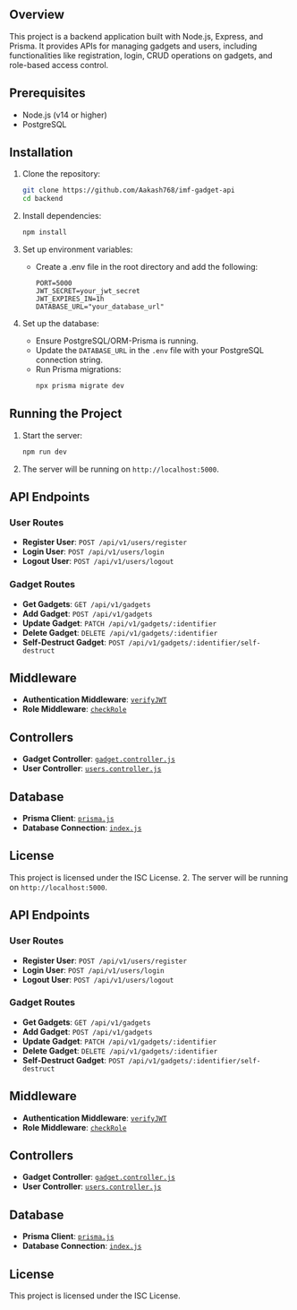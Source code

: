 
## Overview

This project is a backend application built with Node.js, Express, and Prisma. It provides APIs for managing gadgets and users, including functionalities like registration, login, CRUD operations on gadgets, and role-based access control.

## Prerequisites

- Node.js (v14 or higher)
- PostgreSQL

## Installation

1. Clone the repository:
    ```sh
    git clone https://github.com/Aakash768/imf-gadget-api
    cd backend
    ```

2. Install dependencies:
    ```sh
    npm install
    ```

3. Set up environment variables:
    - Create a .env file in the root directory and add the following:
        ```
        PORT=5000
        JWT_SECRET=your_jwt_secret
        JWT_EXPIRES_IN=1h
        DATABASE_URL="your_database_url"
        ```

4. Set up the database:
    - Ensure PostgreSQL/ORM-Prisma is running.
    - Update the `DATABASE_URL` in the `.env` file with your PostgreSQL connection string.
    - Run Prisma migrations:
        ```sh
        npx prisma migrate dev
        ```

## Running the Project

1. Start the server:
    ```sh
    npm run dev
    ```

2. The server will be running on `http://localhost:5000`.

## API Endpoints

### User Routes

- **Register User**: `POST /api/v1/users/register`
- **Login User**: `POST /api/v1/users/login`
- **Logout User**: `POST /api/v1/users/logout`

### Gadget Routes

- **Get Gadgets**: `GET /api/v1/gadgets`
- **Add Gadget**: `POST /api/v1/gadgets`
- **Update Gadget**: `PATCH /api/v1/gadgets/:identifier`
- **Delete Gadget**: `DELETE /api/v1/gadgets/:identifier`
- **Self-Destruct Gadget**: `POST /api/v1/gadgets/:identifier/self-destruct`

## Middleware

- **Authentication Middleware**: [`verifyJWT`](src/middlewares/auth.middleware.js)
- **Role Middleware**: [`checkRole`](src/middlewares/role.middleware.js)

## Controllers

- **Gadget Controller**: [`gadget.controller.js`](src/controllers/gadget.controller.js)
- **User Controller**: [`users.controller.js`](src/controllers/users.controller.js)

## Database

- **Prisma Client**: [`prisma.js`](prisma/prisma.js)
- **Database Connection**: [`index.js`](src/db/index.js)

## License

This project is licensed under the ISC License.
2. The server will be running on `http://localhost:5000`.

## API Endpoints

### User Routes

- **Register User**: `POST /api/v1/users/register`
- **Login User**: `POST /api/v1/users/login`
- **Logout User**: `POST /api/v1/users/logout`

### Gadget Routes

- **Get Gadgets**: `GET /api/v1/gadgets`
- **Add Gadget**: `POST /api/v1/gadgets`
- **Update Gadget**: `PATCH /api/v1/gadgets/:identifier`
- **Delete Gadget**: `DELETE /api/v1/gadgets/:identifier`
- **Self-Destruct Gadget**: `POST /api/v1/gadgets/:identifier/self-destruct`

## Middleware

- **Authentication Middleware**: [`verifyJWT`](src/middlewares/auth.middleware.js)
- **Role Middleware**: [`checkRole`](src/middlewares/role.middleware.js)

## Controllers

- **Gadget Controller**: [`gadget.controller.js`](src/controllers/gadget.controller.js)
- **User Controller**: [`users.controller.js`](src/controllers/users.controller.js)

## Database

- **Prisma Client**: [`prisma.js`](prisma/prisma.js)
- **Database Connection**: [`index.js`](src/db/index.js)

## License

This project is licensed under the ISC License.